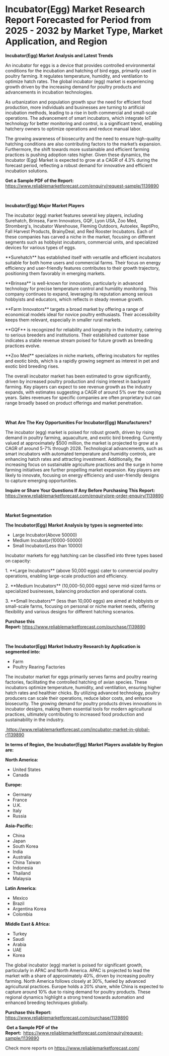 <p><h1>Incubator(Egg) Market Research Report Forecasted for Period from 2025 -  2032 by Market Type, Market Application, and Region</h1></p><p><strong>Incubator(Egg) Market Analysis and Latest Trends</strong></p>
<p><p>An incubator for eggs is a device that provides controlled environmental conditions for the incubation and hatching of bird eggs, primarily used in poultry farming. It regulates temperature, humidity, and ventilation to optimize hatch rates. The global incubator (egg) market is experiencing growth driven by the increasing demand for poultry products and advancements in incubation technologies. </p><p>As urbanization and population growth spur the need for efficient food production, more individuals and businesses are turning to artificial incubation methods, leading to a rise in both commercial and small-scale operations. The advancement of smart incubators, which integrate IoT technology for better monitoring and control, is a significant trend, enabling hatchery owners to optimize operations and reduce manual labor.</p><p>The growing awareness of biosecurity and the need to ensure high-quality hatching conditions are also contributing factors to the market’s expansion. Furthermore, the shift towards more sustainable and efficient farming practices is pushing adoption rates higher. Given these dynamics, the Incubator (Egg) Market is expected to grow at a CAGR of 4.3% during the forecast period, reflecting a robust demand for innovative and efficient incubation solutions.</p></p>
<p><strong>Get a Sample PDF of the Report:&nbsp;</strong> <a href="https://www.reliablemarketforecast.com/enquiry/request-sample/1139890?utm_campaign=3323&utm_medium=2&utm_source=Github&utm_content=ia&utm_term=25032025&utm_id=incubatoregg">https://www.reliablemarketforecast.com/enquiry/request-sample/1139890</a></p>
<p>&nbsp;</p>
<p><strong>Incubator(Egg) Major Market Players</strong></p>
<p><p>The incubator (egg) market features several key players, including Surehatch, Brinsea, Farm Innovators, GQF, Lyon USA, Zoo Med, Stromberg's, Incubator Warehouse, Fleming Outdoors, Autoelex, ReptiPro, Fall Harvest Products, BrainyDeal, and Red Rooster Incubators. Each of these companies has carved a niche in the market, focusing on different segments such as hobbyist incubators, commercial units, and specialized devices for various types of eggs.</p><p>**Surehatch** has established itself with versatile and efficient incubators suitable for both home users and commercial farms. Their focus on energy efficiency and user-friendly features contributes to their growth trajectory, positioning them favorably in emerging markets.</p><p>**Brinsea** is well-known for innovation, particularly in advanced technology for precise temperature control and humidity monitoring. This company continues to expand, leveraging its reputation among serious hobbyists and educators, which reflects in steady revenue growth.</p><p>**Farm Innovators** targets a broad market by offering a range of economical models ideal for novice poultry enthusiasts. Their accessibility keeps them relevant, especially in smaller rural markets.</p><p>**GQF** is recognized for reliability and longevity in the industry, catering to serious breeders and institutions. Their established customer base indicates a stable revenue stream poised for future growth as breeding practices evolve.</p><p>**Zoo Med** specializes in niche markets, offering incubators for reptiles and exotic birds, which is a rapidly growing segment as interest in pet and exotic bird breeding rises.</p><p>The overall incubator market has been estimated to grow significantly, driven by increased poultry production and rising interest in backyard farming. Key players can expect to see revenue growth as the industry expands, with estimates suggesting a CAGR of around 5% over the coming years. Sales revenues for specific companies are often proprietary but can range broadly based on product offerings and market penetration.</p></p>
<p>&nbsp;</p>
<p><strong>What Are The Key Opportunities For Incubator(Egg) Manufacturers?</strong></p>
<p><p>The incubator (egg) market is poised for robust growth, driven by rising demand in poultry farming, aquaculture, and exotic bird breeding. Currently valued at approximately $500 million, the market is projected to grow at a CAGR of around 5-7% through 2028. Technological advancements, such as smart incubators with automated temperature and humidity controls, are enhancing hatch rates and attracting investment. Additionally, the increasing focus on sustainable agriculture practices and the surge in home farming initiatives are further propelling market expansion. Key players are likely to innovate, focusing on energy efficiency and user-friendly designs to capture emerging opportunities.</p></p>
<p><strong>Inquire or Share Your Questions If Any Before Purchasing This Report:</strong> <a href="https://www.reliablemarketforecast.com/enquiry/pre-order-enquiry/1139890?utm_campaign=3323&utm_medium=2&utm_source=Github&utm_content=ia&utm_term=25032025&utm_id=incubatoregg">https://www.reliablemarketforecast.com/enquiry/pre-order-enquiry/1139890</a></p>
<p>&nbsp;</p>
<p><strong>Market Segmentation</strong></p>
<p><strong>The Incubator(Egg) Market Analysis by types is segmented into:</strong></p>
<p><ul><li>Large Incubator(Above 50000)</li><li>Medium Incubator(10000-50000)</li><li>Small Incubator(Less than 10000)</li></ul></p>
<p><p>Incubator markets for egg hatching can be classified into three types based on capacity: </p><p>1. **Large Incubators** (above 50,000 eggs) cater to commercial poultry operations, enabling large-scale production and efficiency.  </p><p>2. **Medium Incubators** (10,000-50,000 eggs) serve mid-sized farms or specialized businesses, balancing production and operational costs.  </p><p>3. **Small Incubators** (less than 10,000 eggs) are aimed at hobbyists or small-scale farms, focusing on personal or niche market needs, offering flexibility and various designs for different hatching scenarios.</p></p>
<p><strong>Purchase this Report:&nbsp;</strong><a href="https://www.reliablemarketforecast.com/purchase/1139890?utm_campaign=3323&utm_medium=2&utm_source=Github&utm_content=ia&utm_term=25032025&utm_id=incubatoregg">https://www.reliablemarketforecast.com/purchase/1139890</a></p>
<p>&nbsp;</p>
<p><strong>The Incubator(Egg) Market Industry Research by Application is segmented into:</strong></p>
<p><ul><li>Farm</li><li>Poultry Rearing Factories</li></ul></p>
<p><p>The incubator market for eggs primarily serves farms and poultry rearing factories, facilitating the controlled hatching of avian species. These incubators optimize temperature, humidity, and ventilation, ensuring higher hatch rates and healthier chicks. By utilizing advanced technology, poultry producers can scale their operations, reduce labor costs, and enhance biosecurity. The growing demand for poultry products drives innovations in incubator designs, making them essential tools for modern agricultural practices, ultimately contributing to increased food production and sustainability in the industry.</p></p>
<p><a href="https://www.reliablemarketforecast.com/incubator-market-in-global-r1139890?utm_campaign=3323&utm_medium=2&utm_source=Github&utm_content=ia&utm_term=25032025&utm_id=incubatoregg">&nbsp;https://www.reliablemarketforecast.com/incubator-market-in-global-r1139890</a></p>
<p><strong>In terms of Region, the Incubator(Egg) Market Players available by Region are:</strong></p>
<p>
    <p> <strong> North America: </strong>
        <ul>
            <li>United States</li>
            <li>Canada</li>
        </ul>
        </p> 
    <p> <strong> Europe: </strong>
        <ul>
            <li>Germany</li>
            <li>France</li>
            <li>U.K.</li>
            <li>Italy</li>
            <li>Russia</li>
        </ul>
        </p> 
    <p> <strong> Asia-Pacific: </strong>
        <ul>
            <li>China</li>
            <li>Japan</li>
            <li>South Korea</li>
            <li>India</li>
            <li>Australia</li>
            <li>China Taiwan</li>
            <li>Indonesia</li>
            <li>Thailand</li>
            <li>Malaysia</li>
        </ul>
        </p> 
    <p> <strong> Latin America: </strong>
        <ul>
            <li>Mexico</li>
            <li>Brazil</li>
            <li>Argentina Korea</li>
            <li>Colombia</li>
        </ul>
        </p> 
    <p> <strong> Middle East & Africa: </strong>
        <ul>
            <li>Turkey</li>
            <li>Saudi</li>
            <li>Arabia</li>
            <li>UAE</li>
            <li>Korea</li>
        </ul>
    </p>
    </p>
<p><p>The global incubator (egg) market is poised for significant growth, particularly in APAC and North America. APAC is projected to lead the market with a share of approximately 40%, driven by increasing poultry farming. North America follows closely at 30%, fueled by advanced agricultural practices. Europe holds a 20% share, while China is expected to capture around 10% due to rising demand for poultry products. These regional dynamics highlight a strong trend towards automation and enhanced breeding techniques globally.</p></p>
<p><strong>Purchase this Report: </strong><a href="https://www.reliablemarketforecast.com/purchase/1139890?utm_campaign=3323&utm_medium=2&utm_source=Github&utm_content=ia&utm_term=25032025&utm_id=incubatoregg">https://www.reliablemarketforecast.com/purchase/1139890</a></p>
<p>&nbsp;<strong>Get a Sample PDF of the Report:&nbsp;&nbsp;</strong><a href="https://www.reliablemarketforecast.com/enquiry/request-sample/1139890?utm_campaign=3323&utm_medium=2&utm_source=Github&utm_content=ia&utm_term=25032025&utm_id=incubatoregg">https://www.reliablemarketforecast.com/enquiry/request-sample/1139890</a></p>
<p><strong></strong></p>
<p>Check more reports on <a href="https://www.reliablemarketforecast.com/?utm_campaign=3323&utm_medium=2&utm_source=Github&utm_content=ia&utm_term=25032025&utm_id=incubatoregg">https://www.reliablemarketforecast.com/</a></p>